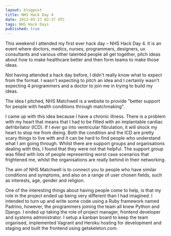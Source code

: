 ```yaml
---
layout: blogpost
title: NHS Hack Day 4
date: 2013-05-27 02:37 UTC
tags: NHS Hack Days
published: true
---
```


This weekend I attended my first ever hack day – NHS Hack Day 4. It is an event where doctors, medics, nurses, programmers, designers, ux consultants and various other talented people all get together, pitch ideas about how to make healthcare better and then form teams to make those ideas.

Not having attended a hack day before, I didn't really know what to expect from the format. I wasn't expecting to pitch an idea and I certainly wasn't expecting 4 programmers and a doctor to join me in trying to build my ideas.

The idea I pitched, NHS Matchwell is a website to provide "better support for people with health conditions through matchmaking".

I came up with this idea because I have a chronic illness. There is a problem with my heart that means that I had to be fitted with an implantable cardiac defribrilator (ICD). If I ever go into ventricular fibrulation, it will shock my heart to stop me from dieing. Both the condition and the ICD are pretty scary things to live with and it can be hard to find people who understand what I am going through. Whilst there are support groups and organisations dealing with this, I found that they were not that helpful. The support group was filled with lots of people representing worst case scenarios that frightened me, whilst the organisations are really behind in their networking.

The aim of NHS Matchwell is to connect you to people who have similar conditions and symptoms, and also on a range of user chosen fields, such as interests, age, gender and religion.

One of the interesting things about having people come to help, is that my role in the project ended up being very different than I had imagined. I intended to turn up and write some code using a Ruby framework named Padrino, however, the programmers joining the team all knew Python and Django. I ended up taking the role of project manager, frontend developer and systems administrator. I setup a kanban board to keep the team organised, implemented Vagrant and Heroku hosting for development and staging and built the frontend using getskeleton.com.
